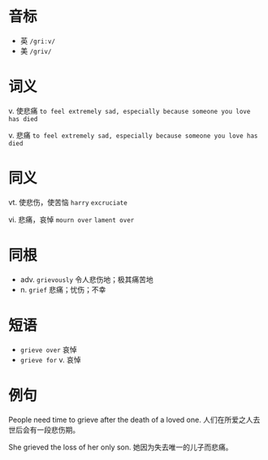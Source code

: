 # 音标

- 英 `/griːv/`
- 美 `/griv/`

# 词义

v. 使悲痛
`to feel extremely sad, especially because someone you love has died`

v. 悲痛
`to feel extremely sad, especially because someone you love has died`

# 同义

vt. 使悲伤，使苦恼
`harry` `excruciate`

vi. 悲痛，哀悼
`mourn over` `lament over`

# 同根

- adv. `grievously` 令人悲伤地；极其痛苦地
- n. `grief` 悲痛；忧伤；不幸

# 短语

- `grieve over` 哀悼
- `grieve for` v. 哀悼

# 例句

People need time to grieve after the death of a loved one.
人们在所爱之人去世后会有一段悲伤期。

She grieved the loss of her only son.
她因为失去唯一的儿子而悲痛。



